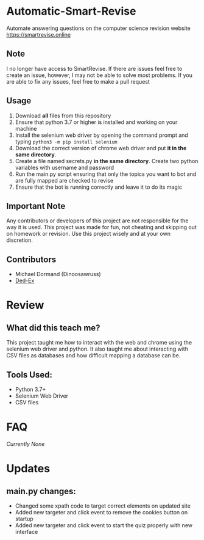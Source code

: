 # Automatic-Smart-Revise
 Automate answering questions on the computer science revision website https://smartrevise.online

## Note
I no longer have access to SmartRevise. If there are issues feel free to create an issue, however, I may not be able to solve most problems. If you are able to fix any issues, feel free to make a pull request

## Usage
1. Download **all** files from this repository
2. Ensure that python 3.7 or higher is installed and working on your machine 
3. Install the selenium web driver by opening the command prompt and typing `python3 -m pip install selenium`
4. Download the correct version of chrome web driver and put **it in the same directory**.
5. Create a file named secrets.py **in the same directory**. Create two python variables with username and password
6. Run the main.py script ensuring that only the topics you want to bot and are fully mapped are checked to revise
7. Ensure that the bot is running correctly and leave it to do its magic 

## Important Note
Any contributors or developers of this project are not responsible for the way it is used. This project was made for fun, not cheating and skipping out on homework or revision. Use this project wisely and at your own discretion.

## Contributors 
* Michael Dormand (Dinoosawruss)
* [Ded-Ex](https://github.com/Ded-Ex)

# Review
## What did this teach me?
This project taught me how to interact with the web and chrome using the selenium web driver and python. It also taught me about interacting with CSV files as databases and how difficult mapping a database can be. 

## Tools Used:
* Python 3.7+
* Selenium Web Driver
* CSV files

# FAQ
*Currently None*

# Updates
## main.py changes:
* Changed some xpath code to target correct elements on updated site
* Added new targeter and click event to remove the cookies button on startup
* Added new targeter and click event to start the quiz properly with new interface
